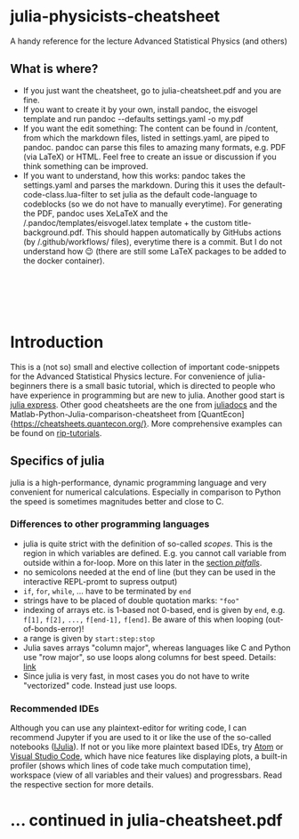 # julia-physicists-cheatsheet
A handy reference for the lecture Advanced Statistical Physics (and others)

## What is where?

- If you just want the cheatsheet, go to julia-cheatsheet.pdf and you are fine.
- If you want to create it by your own, install pandoc, the eisvogel template and run pandoc --defaults settings.yaml -o my.pdf
- If you want the edit something: The content can be found in /content, from which the markdown files, listed in settings.yaml, are piped to pandoc. pandoc can parse this files to amazing many formats, e.g. PDF (via LaTeX) or HTML. Feel free to create an issue or discussion if you think something can be improved.
- If you want to understand, how this works: pandoc takes the settings.yaml and parses the markdown. During this it uses the default-code-class.lua-filter to set julia as the default code-language to codeblocks (so we do not have to manually everytime). For generating the PDF, pandoc uses XeLaTeX and the /.pandoc/templates/eisvogel.latex template + the custom title-background.pdf. This should happen automatically by GitHubs actions (by /.github/workflows/ files), everytime there is a commit. But I do not understand how 😉 (there are still some LaTeX packages to be added to the docker container).

<br>

<br>

<br>

<br>


# Introduction

This is a (not so) small and elective collection of important code-snippets for the Advanced Statistical Physics lecture. For convenience of julia-beginners there is a small basic tutorial, which is directed to people who have experience in programming but are new to julia. Another good start is [julia express](http://bogumilkaminski.pl/files/julia_express.pdf). Other good cheatsheets are the one from [juliadocs](https://juliadocs.github.io/Julia-Cheat-Sheet/) and the Matlab-Python-Julia-comparison-cheatsheet from [QuantEcon]{https://cheatsheets.quantecon.org/}. More comprehensive examples can be found on [rip-tutorials](https://riptutorial.com/julia-lang).

## Specifics of julia

julia is a high-performance, dynamic programming language and very convenient for numerical calculations. Especially in comparison to Python the speed is sometimes magnitudes better and close to C.

### Differences to other programming languages

- julia is quite strict with the definition of so-called *scopes*. This is the region in which variables are defined. E.g. you cannot call variable from outside within a for-loop. More on this later in the [section *pitfalls*](#sec:pitfalls).
- no semicolons needed at the end of line (but they can be used in the interactive REPL-promt to supress output)
- `if`, `for`, `while`, ... have to be terminated by `end`
- strings have to be placed of double quotation marks: `"foo"`
- indexing of arrays etc. is 1-based not 0-based, end is given by `end`, e.g. `f[1],` `f[2],` `...,` `f[end-1],` `f[end]`. Be aware of this when looping (out-of-bonds-error)!
- a range is given by `start:step:stop`
- Julia saves arrays "column major", whereas languages like C and Python use "row major", so use loops along columns for best speed. Details: [link](https://docs.julialang.org/en/v1/manual/performance-tips/#man-performance-column-major)
- Since julia is very fast, in most cases you do not have to write "vectorized" code. Instead just use loops.


### Recommended IDEs

Although you can use any plaintext-editor for writing code, I can recommend Jupyter if you are used to it or like the use of the so-called notebooks ([IJulia](https://github.com/JuliaLang/IJulia.jl)). If not or you like more plaintext based IDEs, try [Atom](http://docs.junolab.org/stable/man/installation/) or [Visual Studio Code](https://www.julia-vscode.org/), which have nice features like displaying plots, a built-in profiler (shows which lines of code take much computation time), workspace (view of all variables and their values) and progressbars. Read the respective section for more details.

# ... continued in julia-cheatsheet.pdf
